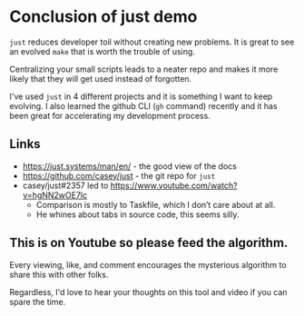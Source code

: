 # Conclusion of just demo

`just` reduces developer toil without creating new problems.
It is great to see an evolved `make` that is worth the trouble of using.

Centralizing your small scripts leads to a neater repo and makes it
more likely that they will get used instead of forgotten.

I've used `just` in 4 different projects and it is something I want to keep evolving.
I also learned the github CLI (`gh` command) recently and it has been great
for accelerating my development process.

## Links

* https://just.systems/man/en/ - the good view of the docs
* https://github.com/casey/just - the git repo for `just`
* casey/just#2357 led to https://www.youtube.com/watch?v=hgNN2wOE7lc
  * Comparison is mostly to Taskfile, which I don’t care about at all.
  * He whines about tabs in source code, this seems silly.

## This is on Youtube so please feed the algorithm.

Every viewing, like, and comment encourages the mysterious algorithm to share this with other folks.

Regardless, I'd love to hear your thoughts on this tool and video if you can spare the time.
